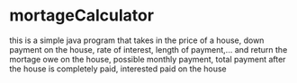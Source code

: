 # mortageCalculator
this is a simple java program that takes in the price of a house, down payment on the house, rate of interest, length of payment,... and return the mortage owe on the house, possible monthly payment, total payment after the house is completely paid, interested paid on the house
